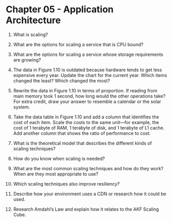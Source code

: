 # Chapter 05 - Application Architecture

1. What is scaling?

2. What are the options for scaling a service that is CPU bound?

3. What are the options for scaling a service whose storage requirements are growing?

4. The data in Figure 1.10 is outdated because hardware tends to get less expensive every year. Update the chart for the current year. Which items changed the least? Which changed the most?

5. Rewrite the data in Figure 1.10 in terms of proportion. If reading from main memory took 1 second, how long would the other operations take? For extra credit, draw your answer to resemble a calendar or the solar system.

6. Take the data table in Figure 1.10 and add a column that identifies the cost of each item. Scale the costs to the same unit—for example, the cost of 1 terabyte of RAM, 1 terabyte of disk, and 1 terabyte of L1 cache. Add another column that shows the ratio of performance to cost.

7. What is the theoretical model that describes the different kinds of scaling techniques?

8. How do you know when scaling is needed?

9. What are the most common scaling techniques and how do they work? When are they most appropriate to use?

10. Which scaling techniques also improve resiliency?

11. Describe how your environment uses a CDN or research how it could be used.

12. Research Amdahl’s Law and explain how it relates to the AKF Scaling Cube.
